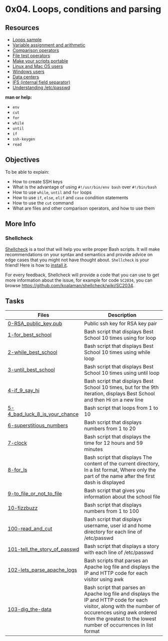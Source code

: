 # 0x04. Loops, conditions and parsing

## Resources

- [Loops sample](https://alx-intranet.hbtn.io/rltoken/wT98UJfv_E2tk4yP9PcLLw)
- [Variable assignment and arithmetic](https://alx-intranet.hbtn.io/rltoken/olvOKX699pq50rkHRE5cSA)
- [Comparison operators](https://alx-intranet.hbtn.io/rltoken/HxohzllkOWh0t4dy_HptIQ)
- [File test operators](https://alx-intranet.hbtn.io/rltoken/g8of2ABPEJfCNtPrDQaqVw)
- [Make your scripts portable](https://alx-intranet.hbtn.io/rltoken/O0Ay21p7tDhfLMsYbtAKug)
- [Linux and Mac OS users](https://alx-intranet.hbtn.io/rltoken/Cy1plV2eR3VphjPqliXB8A)
- [Windows users](https://alx-intranet.hbtn.io/rltoken/PXriGT0IKaSXC7L5l0CVag)
- [Data centers](https://alx-intranet.hbtn.io/rltoken/nDPzEm5SYxcdGxP_OpVYXQ)
- [IFS (internal field separator)](https://alx-intranet.hbtn.io/rltoken/8VeAz2XHCtuECDJ0PfMNIg)
- [Understanding /etc/passwd](https://alx-intranet.hbtn.io/rltoken/jm2-sSa3VlvI4zgRdreAsg)

**man or help:**

- `env`
- `cut`
- `for`
- `while`
- `until`
- `if`
- `ssh-keygen`
- `read`

## Objectives

To be able to explain:

- How to create SSH keys
- What is the advantage of using `#!/usr/bin/env bash` over `#!/bin/bash`
- How to use `while`, `until` and `for` loops
- How to use `if`, `else`, `elif` and `case` condition statements
- How to use the `cut` command
- What are files and other comparison operators, and how to use them

## More Info

### Shellcheck

[Shellcheck](https://alx-intranet.hbtn.io/rltoken/joK6l_yEZ9N7T0GQ1RDjLA) is a tool that will help you write proper Bash scripts. It will make recommendations on your syntax and semantics and provide advice on edge cases that you might not have thought about. `Shellcheck` is your friend!
Here is how to [install it](https://alx-intranet.hbtn.io/rltoken/jbz0_-i3TV3WpKgxhyrtpA).

For every feedback, Shellcheck will provide a code that you can use to get more information about the issue, for example for code `SC2034`, you can browse https://github.com/koalaman/shellcheck/wiki/SC2034.

## Tasks

| Files                                                          | Description                                                                                                                                                                                                               |
| -------------------------------------------------------------- | ------------------------------------------------------------------------------------------------------------------------------------------------------------------------------------------------------------------------- |
| [0-RSA_public_key.pub](0-RSA_public_key.pub)                   | Public ssh key for RSA key pair                                                                                                                                                                                           |
| [1-for_best_school](1-for_best_school)                         | Bash script that displays Best School 10 times using for loop                                                                                                                                                             |
| [2-while_best_school](2-while_best_school)                     | Bash script that displays Best School 10 times using while loop                                                                                                                                                           |
| [3-until_best_school](3-until_best_school)                     | Bash script that displays Best School 10 times using until loop                                                                                                                                                           |
| [4-if_9_say_hi](4-if_9_say_hi)                                 | Bash script that displays Best School 10 times, but for the 9th iteration, displays Best School and then Hi on a new line                                                                                                 |
| [5-4_bad_luck_8_is_your_chance](5-4_bad_luck_8_is_your_chance) | Bash script that loops from 1 to 10                                                                                                                                                                                       |
| [6-superstitious_numbers](6-superstitious_numbers)             | Bash script that displays numbers from 1 to 20                                                                                                                                                                            |
| [7-clock](7-clock)                                             | Bash script that displays the time for 12 hours and 59 minutes                                                                                                                                                            |
| [8-for_ls](8-for_ls)                                           | Bash script that displays The content of the current directory, In a list format, Where only the part of the name after the first dash is displayed                                                                       |
| [9-to_file_or_not_to_file](9-to_file_or_not_to_file)           | Bash script that gives you information about the school file                                                                                                                                                              |
| [10-fizzbuzz](10-fizzbuzz)                                     | Bash script that displays numbers from 1 to 100                                                                                                                                                                           |
| [100-read_and_cut](100-read_and_cut)                           | Bash script that displays username, user id and home directory for each line of /etc/passwd                                                                                                                               |
| [101-tell_the_story_of_passwd](101-tell_the_story_of_passwd)   | Bash script that displays a story with each line of /etc/passwd                                                                                                                                                           |
| [102-lets_parse_apache_logs](102-lets_parse_apache_logs)       | Bash scripts that parses an Apache log file and displays the IP and HTTP code for each visitor using awk                                                                                                                  |
| [103-dig_the-data](103-dig_the-data)                           | Bash script that parses an Apache log file and displays the IP and HTTP code for each visitor, along with the number of occurences using awk ordered from the greatest to the lowest number of occurrences in list format |
